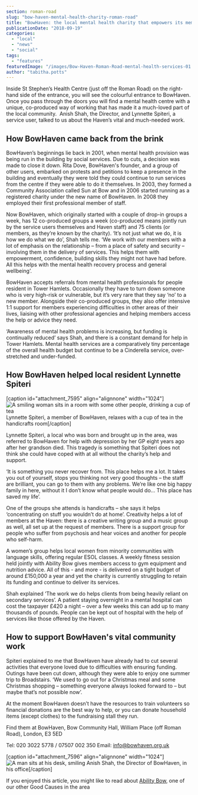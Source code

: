 ```yaml
---
section: roman-road
slug: "bow-haven-mental-health-charity-roman-road"
title: "BowHaven: the local mental health charity that empowers its members"
publicationDate: "2018-09-19"
categories: 
  - "local"
  - "news"
  - "social"
tags: 
  - "features"
featuredImage: "/images/Bow-Haven-Roman-Road-mental-health-services-01.jpg"
author: "tabitha.potts"
---
```


Inside St Stephen’s Health Centre (just off the Roman Road) on the right-hand side of the entrance, you will see the colourful entrance to BowHaven. Once you pass through the doors you will find a mental health centre with a unique, co-produced way of working that has made it a much-loved part of the local community.  Anish Shah, the Director, and Lynnette Spiteri, a service user, talked to us about the Haven’s vital and much-needed work.

## How BowHaven came back from the brink

BowHaven’s beginnings lie back in 2001, when mental health provision was being run in the building by social services. Due to cuts, a decision was made to close it down. Rita Dove, BowHaven's founder, and a group of other users, embarked on protests and petitions to keep a presence in the building and eventually they were told they could continue to run services from the centre if they were able to do it themselves. In 2003, they formed a Community Association called Sun at Bow and in 2006 started running as a registered charity under the new name of BowHaven. In 2008 they employed their first professional member of staff.

Now BowHaven, which originally started with a couple of drop-in groups a week, has 12 co-produced groups a week (co-produced means jointly run by the service users themselves and Haven staff) and 75 clients (or members, as they’re known by the charity). ‘It’s not just what we do, it is how we do what we do’, Shah tells me. ‘We work with our members with a lot of emphasis on the relationship – from a place of safety and security – involving them in the delivery of services. This helps them with empowerment, confidence, building skills they might not have had before. All this helps with the mental health recovery process and general wellbeing’.

BowHaven accepts referrals from mental health professionals for people resident in Tower Hamlets. Occasionally they have to turn down someone who is very high-risk or vulnerable, but it’s very rare that they say ‘no’ to a new member. Alongside their co-produced groups, they also offer intensive 1:1 support for members experiencing difficulties in other areas of their lives, liaising with other professional agencies and helping members access the help or advice they need.

‘Awareness of mental health problems is increasing, but funding is continually reduced’ says Shah, and there is a constant demand for help in Tower Hamlets. Mental health services are a comparatively tiny percentage of the overall health budget but continue to be a Cinderella service, over-stretched and under-funded.

## How BowHaven helped local resident Lynnette Spiteri

\[caption id="attachment\_7595" align="alignnone" width="1024"\]![A smiling woman sits in a room with some other people, drinking a cup of tea](/images/Bow-Haven-Roman-Road-mental-health-services-01-1024x683.jpg) Lynnette Spiteri, a member of BowHaven, relaxes with a cup of tea in the handicrafts room\[/caption\]

Lynnette Spiteri, a local who was born and brought up in the area, was referred to BowHaven for help with depression by her GP eight years ago after her grandson died. This tragedy is something that Spiteri does not think she could have coped with at all without the charity’s help and support.

‘It is something you never recover from. This place helps me a lot. It takes you out of yourself, stops you thinking not very good thoughts – the staff are brilliant, you can go to them with any problems. We’re like one big happy family in here, without it I don’t know what people would do… This place has saved my life’.

One of the groups she attends is handicrafts – she says it helps ‘concentrating on stuff you wouldn’t do at home’. Creativity helps a lot of members at the Haven: there is a creative writing group and a music group as well, all set up at the request of members. There is a support group for people who suffer from psychosis and hear voices and another for people who self-harm.

A women’s group helps local women from minority communities with language skills, offering regular ESOL classes. A weekly fitness session held jointly with Ability Bow gives members access to gym equipment and nutrition advice. All of this - and more - is delivered on a tight budget of around £150,000 a year and yet the charity is currently struggling to retain its funding and continue to deliver its services.

Shah explained ‘The work we do helps clients from being heavily reliant on secondary services’. A patient staying overnight in a mental hospital can cost the taxpayer £420 a night – over a few weeks this can add up to many thousands of pounds. People can be kept out of hospital with the help of services like those offered by the Haven.

## How to support BowHaven's vital community work

Spiteri explained to me that BowHaven have already had to cut several activities that everyone loved due to difficulties with ensuring funding. Outings have been cut down, although they were able to enjoy one summer trip to Broadstairs. ‘We used to go out for a Christmas meal and some Christmas shopping – something everyone always looked forward to – but maybe that’s not possible now’.

At the moment BowHaven doesn’t have the resources to train volunteers so financial donations are the best way to help, or you can donate household items (except clothes) to the fundraising stall they run.

Find them at BowHaven, Bow Community Hall, William Place (off Roman Road), London, E3 5ED

Tel: 020 3022 5778 / 07507 002 350 Email: info@bowhaven.org.uk

\[caption id="attachment\_7596" align="alignnone" width="1024"\]![A man sits at his desk, smiling](/images/Bow-Haven-Roman-Road-mental-health-services-04-1024x683.jpg) Anish Shah, the Director of BowHaven, in his office\[/caption\]

If you enjoyed this article, you might like to read about [Ability Bow](https://romanroadlondon.com/ability-bow-gym-victoria-kent/), one of our other Good Causes in the area
